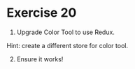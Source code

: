# Exercise 20

1. Upgrade Color Tool to use Redux.

Hint: create a different store for color tool.

2. Ensure it works!